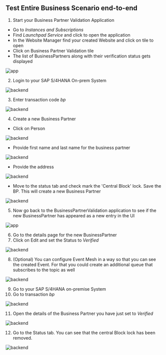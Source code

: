 ## Test Entire Business Scenario end-to-end
1. Start your Business Partner Validation Application

- Go to *Instances and Subscriptions*
- Find *Launchpad Service* and click to open the application
- In the Website Manager find your created Website and click on tile to open
- Click on Business Partner Validation tile
- The list of BusinessPartners along with their verification status gets displayed

 ![app](./images/endtoend2.png)

2. Login to your SAP S/4HANA On-prem System

 ![backend](./images/endtoend3.png)

3. Enter transaction code *bp*

 ![backend](./images/endtoend4.png)

4. Create a new Business Partner

- Click on Person

 ![backend](./images/endtoend5.png)
 
- Provide first name and last name for the business partner
 
 ![backend](./images/endtoend6.png)
  
- Provide the address  
  
 ![backend](./images/endtoend7.png)
 
 - Move to the status tab and check mark the 'Central Block' lock. Save the BP. This will create a new Business Partner
   
 ![backend](./images/endtoend8.png)

5. Now go back to the BusinessPartnerValidation application to see if the new BusinessPartner has appeared as a new entry in the UI

 ![app](./images/endtoend9.png)

6. Go to the details page for the new BusinessPartner
7. Click on Edit and set the Status to *Verified*

 ![backend](./images/endtoend10.png)

8. (Optional) You can configure Event Mesh in a way so that you can see the created Event. For that you could create an additional queue that subscribes to the topic as well

 ![backend](./images/endtoend11.png)

9. Go to your SAP S/4HANA on-premise System 
10. Go to transaction *bp*

 ![backend](./images/endtoend4.png)

11. Open the details of the Business Partner you have just set to *Verified*

 ![backend](./images/endtoend12.png)

12. Go to the Status tab. You can see that the central Block lock has been removed.

 ![backend](./images/endtoend13.png)
